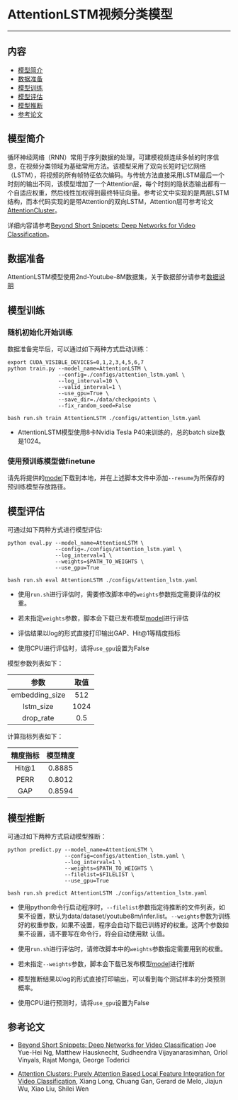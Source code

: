 # AttentionLSTM视频分类模型

---
## 内容

- [模型简介](#简介)
- [数据准备](#数据准备)
- [模型训练](#模型训练)
- [模型评估](#模型评估)
- [模型推断](#模型推断)
- [参考论文](#参考论文)

## 模型简介

循环神经网络（RNN）常用于序列数据的处理，可建模视频连续多帧的时序信息，在视频分类领域为基础常用方法。该模型采用了双向长短时记忆网络（LSTM），将视频的所有帧特征依次编码。与传统方法直接采用LSTM最后一个时刻的输出不同，该模型增加了一个Attention层，每个时刻的隐状态输出都有一个自适应权重，然后线性加权得到最终特征向量。参考论文中实现的是两层LSTM结构，而本代码实现的是带Attention的双向LSTM，Attention层可参考论文[AttentionCluster](https://arxiv.org/abs/1711.09550)。

详细内容请参考[Beyond Short Snippets: Deep Networks for Video Classification](https://arxiv.org/abs/1503.08909)。

## 数据准备

AttentionLSTM模型使用2nd-Youtube-8M数据集，关于数据部分请参考[数据说明](../../data/dataset/README.md)

## 模型训练

### 随机初始化开始训练

数据准备完毕后，可以通过如下两种方式启动训练：

    export CUDA_VISIBLE_DEVICES=0,1,2,3,4,5,6,7
    python train.py --model_name=AttentionLSTM \
                    --config=./configs/attention_lstm.yaml \
                    --log_interval=10 \
                    --valid_interval=1 \
                    --use_gpu=True \
                    --save_dir=./data/checkpoints \
                    --fix_random_seed=False

    bash run.sh train AttentionLSTM ./configs/attention_lstm.yaml

- AttentionLSTM模型使用8卡Nvidia Tesla P40来训练的，总的batch size数是1024。

### 使用预训练模型做finetune
请先将提供的[model](https://paddlemodels.bj.bcebos.com/video_classification/AttentionLSTM.pdparams)下载到本地，并在上述脚本文件中添加`--resume`为所保存的预训练模型存放路径。

## 模型评估
可通过如下两种方式进行模型评估:

    python eval.py --model_name=AttentionLSTM \
                   --config=./configs/attention_lstm.yaml \
                   --log_interval=1 \
                   --weights=$PATH_TO_WEIGHTS \
                   --use_gpu=True

    bash run.sh eval AttentionLSTM ./configs/attention_lstm.yaml


- 使用`run.sh`进行评估时，需要修改脚本中的`weights`参数指定需要评估的权重。

- 若未指定`weights`参数，脚本会下载已发布模型[model](https://paddlemodels.bj.bcebos.com/video_classification/AttentionLSTM.pdparams)进行评估

- 评估结果以log的形式直接打印输出GAP、Hit@1等精度指标

- 使用CPU进行评估时，请将`use_gpu`设置为False


模型参数列表如下：

| 参数 | 取值 |
| :---------: | :----: |
| embedding\_size | 512 |
| lstm\_size | 1024 |
| drop\_rate | 0.5 |


计算指标列表如下：

| 精度指标 | 模型精度 |
| :---------: | :----: |
| Hit@1 | 0.8885 |
| PERR | 0.8012 |
| GAP | 0.8594 |


## 模型推断

可通过如下两种方式启动模型推断：

    python predict.py --model_name=AttentionLSTM \
                      --config=configs/attention_lstm.yaml \
                      --log_interval=1 \
                      --weights=$PATH_TO_WEIGHTS \
                      --filelist=$FILELIST \
                      --use_gpu=True

    bash run.sh predict AttentionLSTM ./configs/attention_lstm.yaml

- 使用python命令行启动程序时，`--filelist`参数指定待推断的文件列表，如果不设置，默认为data/dataset/youtube8m/infer.list。`--weights`参数为训练好的权重参数，如果不设置，程序会自动下载已训练好的权重。这两个参数如果不设置，请不要写在命令行，将会自动使用默
认值。

- 使用`run.sh`进行评估时，请修改脚本中的`weights`参数指定需要用到的权重。

- 若未指定`--weights`参数，脚本会下载已发布模型[model](https://paddlemodels.bj.bcebos.com/video_classification/AttentionLSTM.pdparams)进行推断

- 模型推断结果以log的形式直接打印输出，可以看到每个测试样本的分类预测概率。

- 使用CPU进行预测时，请将`use_gpu`设置为False


## 参考论文

- [Beyond Short Snippets: Deep Networks for Video Classification](https://arxiv.org/abs/1503.08909) Joe Yue-Hei Ng, Matthew Hausknecht, Sudheendra Vijayanarasimhan, Oriol Vinyals, Rajat Monga, George Toderici

- [Attention Clusters: Purely Attention Based Local Feature Integration for Video Classification](https://arxiv.org/abs/1711.09550), Xiang Long, Chuang Gan, Gerard de Melo, Jiajun Wu, Xiao Liu, Shilei Wen
